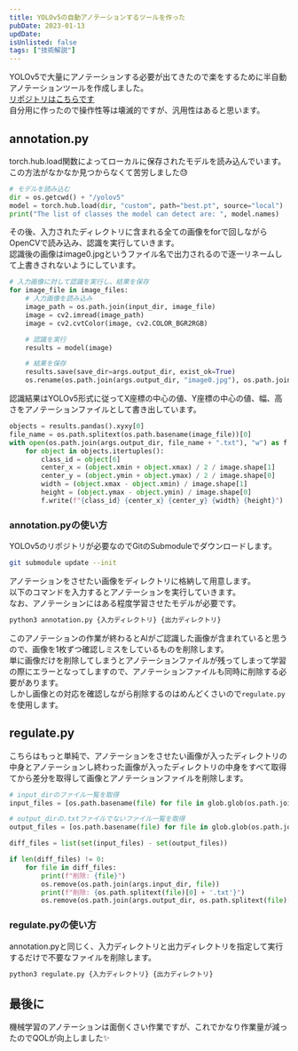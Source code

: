 ```yaml
---
title: YOLOv5の自動アノテーションするツールを作った
pubDate: 2023-01-13
updDate: 
isUnlisted: false
tags: ["技術解説"]
---
```


YOLOv5で大量にアノテーションする必要が出てきたので楽をするために半自動アノテーションツールを作成しました。  
[リポジトリはこちらです](https://github.com/yashikota/auto-annotation)  
自分用に作ったので操作性等は壊滅的ですが、汎用性はあると思います。  

## annotation.py

torch.hub.load関数によってローカルに保存されたモデルを読み込んでいます。  
この方法がなかなか見つからなくて苦労しました😓  

```py
# モデルを読み込む
dir = os.getcwd() + "/yolov5"
model = torch.hub.load(dir, "custom", path="best.pt", source="local")
print("The list of classes the model can detect are: ", model.names)
```

その後、入力されたディレクトリに含まれる全ての画像をforで回しながらOpenCVで読み込み、認識を実行していきます。  
認識後の画像はimage0.jpgというファイル名で出力されるので逐一リネームして上書きされないようにしています。  

```py
# 入力画像に対して認識を実行し、結果を保存
for image_file in image_files:
    # 入力画像を読み込み
    image_path = os.path.join(input_dir, image_file)
    image = cv2.imread(image_path)
    image = cv2.cvtColor(image, cv2.COLOR_BGR2RGB)

    # 認識を実行
    results = model(image)

    # 結果を保存
    results.save(save_dir=args.output_dir, exist_ok=True)
    os.rename(os.path.join(args.output_dir, "image0.jpg"), os.path.join(args.output_dir, image_file))
```

認識結果はYOLOv5形式に従ってX座標の中心の値、Y座標の中心の値、幅、高さをアノテーションファイルとして書き出しています。  

```py
objects = results.pandas().xyxy[0]
file_name = os.path.splitext(os.path.basename(image_file))[0]
with open(os.path.join(args.output_dir, file_name + ".txt"), "w") as f:
    for object in objects.itertuples():
        class_id = object[6]
        center_x = (object.xmin + object.xmax) / 2 / image.shape[1]
        center_y = (object.ymin + object.ymax) / 2 / image.shape[0]
        width = (object.xmax - object.xmin) / image.shape[1]
        height = (object.ymax - object.ymin) / image.shape[0]
        f.write(f"{class_id} {center_x} {center_y} {width} {height}")
```

### annotation.pyの使い方

YOLOv5のリポジトリが必要なのでGitのSubmoduleでダウンロードします。  

```sh
git submodule update --init
```

アノテーションをさせたい画像をディレクトリに格納して用意します。  
以下のコマンドを入力するとアノテーションを実行していきます。  
なお、アノテーションにはある程度学習させたモデルが必要です。  

```sh
python3 annotation.py {入力ディレクトリ} {出力ディレクトリ}
```

このアノテーションの作業が終わるとAIがご認識した画像が含まれていると思うので、画像を1枚ずつ確認しミスをしているものを削除します。  
単に画像だけを削除してしまうとアノテーションファイルが残ってしまって学習の際にエラーとなってしますので、アノテーションファイルも同時に削除する必要があります。  
しかし画像との対応を確認しながら削除するのはめんどくさいので```regulate.py```を使用します。  

## regulate.py

こちらはもっと単純で、アノテーションをさせたい画像が入ったディレクトリの中身とアノテーションし終わった画像が入ったディレクトリの中身をすべて取得てから差分を取得して画像とアノテーションファイルを削除します。  

```py
# input_dirのファイル一覧を取得
input_files = [os.path.basename(file) for file in glob.glob(os.path.join(args.input_dir, "*"))]

# output_dirの.txtファイルでないファイル一覧を取得
output_files = [os.path.basename(file) for file in glob.glob(os.path.join(args.output_dir, "*")) if os.path.splitext(file)[1] != ".txt"]

diff_files = list(set(input_files) - set(output_files))

if len(diff_files) != 0:
    for file in diff_files:
        print(f"削除: {file}")
        os.remove(os.path.join(args.input_dir, file))
        print(f"削除: {os.path.splitext(file)[0] + '.txt'}")
        os.remove(os.path.join(args.output_dir, os.path.splitext(file)[0] + ".txt"))
```

### regulate.pyの使い方

annotation.pyと同じく、入力ディレクトリと出力ディレクトリを指定して実行するだけで不要なファイルを削除します。  

```sh
python3 regulate.py {入力ディレクトリ} {出力ディレクトリ}
```

## 最後に

機械学習のアノテーションは面倒くさい作業ですが、これでかなり作業量が減ったのでQOLが向上しました✨  
